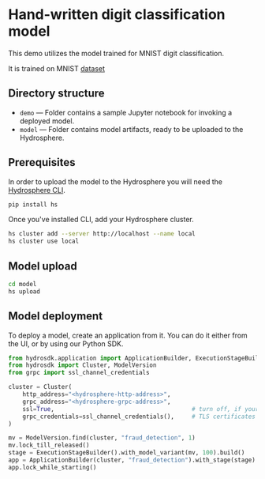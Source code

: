 # Hand-written digit classification model

This demo utilizes the model trained for MNIST digit classification.

It is trained on MNIST [dataset](http://yann.lecun.com/exdb/mnist/)

## Directory structure

- `demo` — Folder contains a sample Jupyter notebook for invoking a deployed model.
- `model` — Folder contains model artifacts, ready to be uploaded to the Hydrosphere. 

## Prerequisites

In order to upload the model to the Hydrosphere you will need the [Hydrosphere CLI](https://docs.hydrosphere.io/quickstart/installation/cli).

```sh
pip install hs
```

Once you've installed CLI, add your Hydrosphere cluster.

```sh
hs cluster add --server http://localhost --name local
hs cluster use local
```

## Model upload

```sh
cd model
hs upload
```

## Model deployment

To deploy a model, create an application from it. You can do it either from the UI, or by using our Python SDK.

```py
from hydrosdk.application import ApplicationBuilder, ExecutionStageBuilder
from hydrosdk import Cluster, ModelVersion
from grpc import ssl_channel_credentials

cluster = Cluster(
    http_address="<hydrosphere-http-address>",
    grpc_address="<hydrosphere-grpc-address>",
    ssl=True,                                       # turn off, if your Hydrosphere instance doesn't have
    grpc_credentials=ssl_channel_credentials(),     # TLS certificates installed
)

mv = ModelVersion.find(cluster, "fraud_detection", 1)
mv.lock_till_released()
stage = ExecutionStageBuilder().with_model_variant(mv, 100).build()
app = ApplicationBuilder(cluster, "fraud_detection").with_stage(stage).build()
app.lock_while_starting()
```
